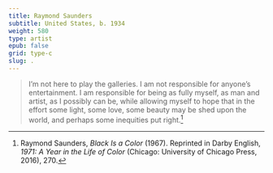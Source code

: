 ```yaml
---
title: Raymond Saunders
subtitle: United States, b. 1934
weight: 580
type: artist
epub: false
grid: type-c
slug: .
---
```

>I’m not here to play the galleries. I am not responsible for anyone’s entertainment. I am responsible for being as fully myself, as man and artist, as I possibly can be, while allowing myself to hope that in the effort some light, some love, some beauty may be shed upon the world, and perhaps some inequities put right.[^1]

[^1]: Raymond Saunders, *Black Is a Color* (1967). Reprinted in Darby English, *1971: A Year in the Life of Color* (Chicago: University of Chicago Press, 2016), 270.
